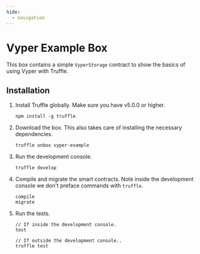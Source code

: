 ```yaml
---
hide:
  - navigation
---
```


Vyper Example Box
=================

This box contains a simple `VyperStorage` contract to show the basics of using
Vyper with Truffle.

## Installation

1. Install Truffle globally. Make sure you have v5.0.0 or higher.
    ```
    npm install -g truffle
    ```

2. Download the box. This also takes care of installing the necessary dependencies.
    ```
    truffle unbox vyper-example
    ```

3. Run the development console.
    ```
    truffle develop
    ```

4. Compile and migrate the smart contracts. Note inside the development console we don't preface commands with `truffle`.
    ```
    compile
    migrate
    ```

5. Run the tests.
    ```
    // If inside the development console.
    test

    // If outside the development console..
    truffle test
    ```
